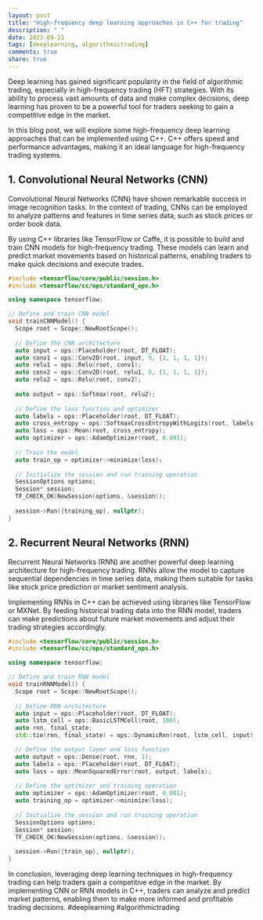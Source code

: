 ```yaml
---
layout: post
title: "High-frequency deep learning approaches in C++ for trading"
description: " "
date: 2023-09-21
tags: [deeplearning, algorithmictrading]
comments: true
share: true
---
```


Deep learning has gained significant popularity in the field of algorithmic trading, especially in high-frequency trading (HFT) strategies. With its ability to process vast amounts of data and make complex decisions, deep learning has proven to be a powerful tool for traders seeking to gain a competitive edge in the market.

In this blog post, we will explore some high-frequency deep learning approaches that can be implemented using C++. C++ offers speed and performance advantages, making it an ideal language for high-frequency trading systems.

## 1. Convolutional Neural Networks (CNN)

Convolutional Neural Networks (CNN) have shown remarkable success in image recognition tasks. In the context of trading, CNNs can be employed to analyze patterns and features in time series data, such as stock prices or order book data.

By using C++ libraries like TensorFlow or Caffe, it is possible to build and train CNN models for high-frequency trading. These models can learn and predict market movements based on historical patterns, enabling traders to make quick decisions and execute trades.

```cpp
#include <tensorflow/core/public/session.h>
#include <tensorflow/cc/ops/standard_ops.h>

using namespace tensorflow;

// Define and train CNN model
void trainCNNModel() {
  Scope root = Scope::NewRootScope();
  
  // Define the CNN architecture
  auto input = ops::Placeholder(root, DT_FLOAT);
  auto conv1 = ops::Conv2D(root, input, 5, {1, 1, 1, 1});
  auto relu1 = ops::Relu(root, conv1);
  auto conv2 = ops::Conv2D(root, relu1, 5, {1, 1, 1, 1});
  auto relu2 = ops::Relu(root, conv2);
  
  auto output = ops::Softmax(root, relu2);
  
  // Define the loss function and optimizer
  auto labels = ops::Placeholder(root, DT_FLOAT);
  auto cross_entropy = ops::SoftmaxCrossEntropyWithLogits(root, labels, output, 0);
  auto loss = ops::Mean(root, cross_entropy);
  auto optimizer = ops::AdamOptimizer(root, 0.001);
  
  // Train the model
  auto train_op = optimizer->minimize(loss);
  
  // Initialize the session and run training operation
  SessionOptions options;
  Session* session;
  TF_CHECK_OK(NewSession(options, &session));
  
  session->Run({training_op}, nullptr);
}
```

## 2. Recurrent Neural Networks (RNN)

Recurrent Neural Networks (RNN) are another powerful deep learning architecture for high-frequency trading. RNNs allow the model to capture sequential dependencies in time series data, making them suitable for tasks like stock price prediction or market sentiment analysis.

Implementing RNNs in C++ can be achieved using libraries like TensorFlow or MXNet. By feeding historical trading data into the RNN model, traders can make predictions about future market movements and adjust their trading strategies accordingly.

```cpp
#include <tensorflow/core/public/session.h>
#include <tensorflow/cc/ops/standard_ops.h>

using namespace tensorflow;

// Define and train RNN model
void trainRNNModel() {
  Scope root = Scope::NewRootScope();
  
  // Define RNN architecture
  auto input = ops::Placeholder(root, DT_FLOAT);
  auto lstm_cell = ops::BasicLSTMCell(root, 100);
  auto rnn, final_state;
  std::tie(rnn, final_state) = ops::DynamicRnn(root, lstm_cell, input);

  // Define the output layer and loss function
  auto output = ops::Dense(root, rnn, 1);
  auto labels = ops::Placeholder(root, DT_FLOAT);
  auto loss = ops::MeanSquaredError(root, output, labels);
  
  // Define the optimizer and training operation
  auto optimizer = ops::AdamOptimizer(root, 0.001);
  auto training_op = optimizer->minimize(loss);
  
  // Initialize the session and run training operation
  SessionOptions options;
  Session* session;
  TF_CHECK_OK(NewSession(options, &session));
  
  session->Run({train_op}, nullptr);
}
```

In conclusion, leveraging deep learning techniques in high-frequency trading can help traders gain a competitive edge in the market. By implementing CNN or RNN models in C++, traders can analyze and predict market patterns, enabling them to make more informed and profitable trading decisions. #deeplearning #algorithmictrading